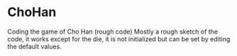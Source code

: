 # ChoHan
Coding the game of Cho Han (rough code)
Mostly a rough sketch of the code, it works except for the die, it is not initialized but can be set by editing the default values.
